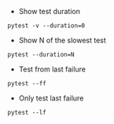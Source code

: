* Show test duration
```
pytest -v --duration=0
```
* Show N of the slowest test
```
pytest --duration=N
```
* Test from last failure
```
pytest --ff
```
* Only test last failure
```
pytest --lf
```
